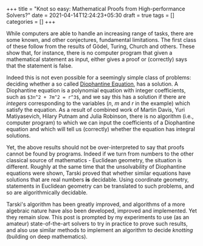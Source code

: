 +++
title = "Knot so easy: Mathematical Proofs from High-performance Solvers?"
date = 2021-04-14T12:24:23+05:30
draft = true
tags = []
categories = []
+++

While computers are able to handle an increasing range of tasks, there are some known, and other conjectures, fundamental limitations. The first class of these follow from the results of G&ouml;del, Turing, Church and others. These show that, for instance, there is no computer program that given a mathematical statement as input, either gives a proof or (correctly) says that the statement is false. 

Indeed this is not even possible for a seemingly simple class of problems: deciding whether a so called [Diophantine Equation](https://en.wikipedia.org/wiki/Diophantine_equation), has a solution. A Diophantine equation is a polynomial equation with integer coefficients, such as `$3n^2 + 7m^2 = r^3$`, and we say this has a solution if there are _integers_ corresponding to the variables ($n$, $m$ and $r$ in the example) which satisfy the equation. As a result of combined work of Martin Davis, Yuri Matiyasevich, Hilary Putnam and Julia Robinson, there is no algorithm (i.e., computer program) to which we can input the coefficients of a Diophantine equation and which will tell us (correctly) whether the equation has integral solutions.

Yet, the above results should not be over-interpreted to say that proofs cannot be found by programs. Indeed if we turn from numbers to the other classical source of mathematics - Euclidean geometry, the situation is different. Roughly at the same time that the unsolvability of Diophantine equations were shown, Tarski proved that whether similar equations have solutions that are real numbers __is__ decidable. Using coordinate geometry, statements in Euclidean geometry can be translated to such problems, and so are algorithmically decidable.

Tarski's algorithm has been greatly improved, and algorithms of a more algebraic nature have also been developed, improved and implemented. Yet they remain slow. This post is prompted by my experiments to use (as an amateur) state-of-the-art solvers to try in practice to prove such results, and also use similar methods to implement an algorithm to decide _knotting_ (building on deep mathematics).
